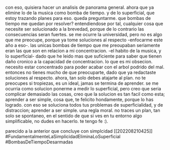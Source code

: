 con eso, quisiera hacer un analisis de panorama general. ahora que ya elimine lo de la musica como bomba de tiempo. y de lo superficial, que estoy trazando planes para eso. queda preguntarme. que bombas de tiempo me quedan por resolver? entendiendose por tal, cualquier cosa que necesite ser solucionado a la brevedad, porque de lo contrario las consecuencias seran fuertes.
se me ocurre la universidad, pero no es algo que me preocupe, porque ya tome soluciones al respecto -enfocarme este año a eso-.  las unicas bombas de tiempo que me preoupaban seriamente eran las que son en relacion a mi concentracion. -el habito de la musica, y lo superficial- dado que he leido mas que suficiente para saber que tienen daño cronico a la capacidad de concentracion. lo que es mi obsecion. necesito estar concentrado para poder acabar con el arbol podrido del mal. entonces no tienes mucho de que preocuparte, dado que ya redactaste soluciones al respecto. ahora,  tan solo debes atajarte al plan. no te preocupes si tropiezas, es un ideal,  jamas se termina de aprender. se me ocurria como solucion ponerme a medir lo superficial, pero creo que seria complicar demasiado las cosas, creo que la solucion es tan facil como esta; aprender a ser simple, cosa que, te felicito hondamente, porque lo has logrado. con eso se soluciona todos tus problemas de superficialidad, y de distraccion; aprender a ser simple. una regla moral. no traces un plan, tan solo se spontaneo, en el sentido de que si ves en tu entorno algo simplificable, no dudes en hacerlo. te tengo fe :).

parecido a la anterior que concluye con simplcidad [[202208210425]]
#FundamentalmenteLaSimplicidadEliminaLoSuperficial
#BombasDeTiempoDesarmadas